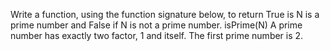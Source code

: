 Write a function, using the function signature below, to return True is N is a prime number and False if N is not a prime number.
isPrime(N)
A prime number has exactly two factor, 1 and itself.
The first prime number is 2.
